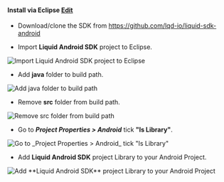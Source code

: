 
<h4 id='install-via-eclipse'>Install via Eclipse <a href="https://github.com/lqd-io/documentation/edit/gh-pages/_{{ page.collection }}/{{ page.version | downcase }}/sections/1-eclipse.md" target="new" class="btn btn-xs btn-default btn-edit"><span class="fa fa-pencil"></span> Edit</a></h4>

* Download/clone the SDK from <a href='https://github.com/lqd-io/liquid-sdk-android' target='new'>https://github.com/lqd-io/liquid-sdk-android <sup class='fa fa-external-link small'></sup></a>

* Import **Liquid Android SDK** project to Eclipse.
<img src='{{ site.github.url }}/assets/android/eclipse_screen_1.png' alt='Import Liquid Android SDK project to Eclipse' data-action='zoom'/>

* Add **java** folder to build path.
<img src='{{ site.github.url }}/assets/android/eclipse_screen_2.png' alt='Add java folder to build path' data-action='zoom'/>

* Remove **src** folder from build path.
<img src='{{ site.github.url }}/assets/android/eclipse_screen_3.png' alt='Remove src folder from build path' data-action='zoom'/>

* Go to **_Project Properties > Android_** tick **"Is Library"**.
<img src='{{ site.github.url }}/assets/android/eclipse_screen_4.png' alt='Go to _Project Properties > Android_ tick "Is Library"' data-action='zoom'/>

* Add **Liquid Android SDK** project Library to your Android Project.
<img src='{{ site.github.url }}/assets/android/eclipse_screen_5.png' alt='Add **Liquid Android SDK** project Library to your Android Project' data-action='zoom'/>
